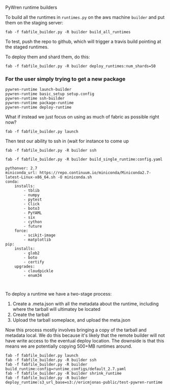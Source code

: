 PyWren runtime builders

To build all the runtimes in `runtimes.py` on the aws machine
`builder` and put them on the staging server: 

```
fab -f fabfile_builder.py -R builder build_all_runtimes 
```

To test, push the repo to github, which will trigger a travis build pointing
at the staged runtimes. 

To deploy them and shard them, do this:

```
fab -f fabfile_builder.py -R builder deploy_runtimes:num_shards=50
```


### For the user simply trying to get a new package

```
pywren-runtime launch-builder
pywren-runtime basic_setup setup.config 
pywren-runtime ssh-builder
pywren-runtime package-runtime
pywren-runtime deploy-runtime
```


What if instead we just focus on using as much of fabric
as possible right now? 
```
fab -f fabfile_builder.py launch
```

Then test our ability to ssh in (wait for instance to come up
```
fab -f fabfile_builder.py -R builder ssh
```

```
fab -f fabfile_builder.py -R builder build_single_runtime:config.yaml
```

```
pythonver: 2.7
miniconda_url: https://repo.continuum.io/miniconda/Miniconda2.7-latest-Linux-x86_64.sh -O miniconda.sh
conda:
    installs:
        - tblib
        - numpy
        - pytest
        - Click
        - boto3
        - PyYAML
        - six
        - cython
        - future
    force:
        - scikit-image
        - matplotlib
pip:
    installs:
        - glob2
        - boto
        - certify
    upgrades:
        - cloudpickle
        - enum34
        
        
```

To deploy a runtime we have a two-stage process:
1. Create a .meta.json with all the metadata about the runtime, 
   including where the tarball will ultimatey be located
2. Create the tarball
3. Upload the tarball someplace, and upload the meta.json

Now this process mostly involves bringing a copy of
the tarball and metadata local. We do this because it's
likely that the remote builder will not have write access
to the eventual deploy location. The downside
is that this means we are potentially copying 500+MB
runtimes around. 



```
fab -f fabfile_builder.py launch
fab -f fabfile_builder.py -R builder ssh
fab -f fabfile_builder.py -R builder build_runtime:config=runtime_configs/default_2.7.yaml 
fab -f fabfile_builder.py -R builder shrink_runtime
fab -f fabfile_builder.py -R builder deploy_runtime:s3_url_base=s3://ericmjonas-public/test-pywren-runtime 
```
